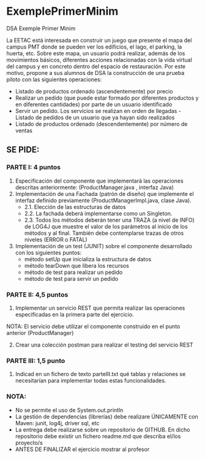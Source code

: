 # ExemplePrimerMinim
DSA Exemple Primer Minim

La EETAC está interesada en construir un juego que presente el mapa del campus PMT donde se pueden ver los edificios, el lago, el parking, la huerta, etc. Sobre este mapa, un usuario podrá realizar, además de los movimientos básicos, diferentes acciones relacionadas con la vida virtual del campus y en concreto dentro del espacio de restauración. Por este motivo, propone a sus alumnos de DSA la construcción de una prueba piloto con las siguientes operaciones: 
- Listado de productos ordenado (ascendentemente) por precio 
- Realizar un pedido (que puede estar formado por diferentes productos y en diferentes cantidades) por parte de un usuario identificado 
- Servir un pedido. Los servicios se realizan en orden de llegadas - Listado de pedidos de un usuario que ya hayan sido realizados 
- Listado de productos ordenado (descendentemente) por número de ventas 
## SE PIDE: 
### PARTE I: 4  puntos 
1. Especificación del componente que implementará las operaciones descritas anteriormente: (ProductManager.java , interfaz Java) 
2. Implementación de una Fachada (patrón de diseño) que implemente el interfaz definido previamente (ProductManagerImpl.java, clase Java).  
   - 2.1. Elección de las estructuras de datos 
   - 2.2. La fachada deberá implementarse como un Singleton. 
   - 2.3. Todos los métodos deberán tener una TRAZA (a nivel de INFO) de LOG4J que muestre el valor de los parámetros al inicio de los métodos y al final. También debe contemplarse trazas de otros niveles (ERROR o FATAL) 
3. Implementación de un test (JUNIT) sobre el componente desarrollado con los siguientes puntos: 
   - método setUp que inicializa la estructura de datos  
   - método tearDown que libera los recursos 
   - método de test para realizar un pedido 
   - método de test para servir un pedido 
### PARTE II: 4,5 puntos 
1. Implementar un servicio REST que permita realizar las operaciones especificadas en la primera parte del ejercicio.

NOTA: El servicio debe utilizar el componente construido en el punto anterior (ProductManager) 

2. Crear una colección postman para realizar el testing del servicio REST 
### PARTE III: 1,5 punto 
1. Indicad en un fichero de texto parteIII.txt qué tablas y relaciones se necesitarían para implementar todas estas funcionalidades. 
### NOTA:  
- No se permite el uso de System.out.println 
- La gestión de dependencias (librerías) debe realizare ÚNICAMENTE con Maven: junit, log4j, driver sql, etc 
- La entrega debe realizarse sobre un repositorio de GITHUB. En dicho repositorio debe existir un fichero readme.md que describa el/los proyecto/s 
- ANTES DE FINALIZAR el ejercicio mostrar al profesor 
